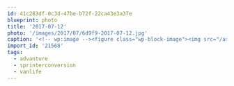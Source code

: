 ```yaml
---
id: 41c283df-0c3d-47be-b72f-22ca43e3a37e
blueprint: photo
title: '2017-07-12'
photo: '/images/2017/07/6d9f9-2017-07-12.jpg'
caption: '<!-- wp:image --><figure class="wp-block-image"><img src="/assets/images/2017/07/6d9f9-2017-07-12.jpg" /></figure><!-- /wp:image --><!-- wp:paragraph --><p>Everything (including) the kitchen sink. The small sink I found at the local RV place. Countertop is an inexpensive pre-fab that I cut to size, and the tap is a "filtered water dispenser" style. Now to figure out the plumbing. #vanlife #sprinterconversion #advanture</p><!-- /wp:paragraph -->'
import_id: '21568'
tags:
  - advanture
  - sprinterconversion
  - vanlife
---
```

